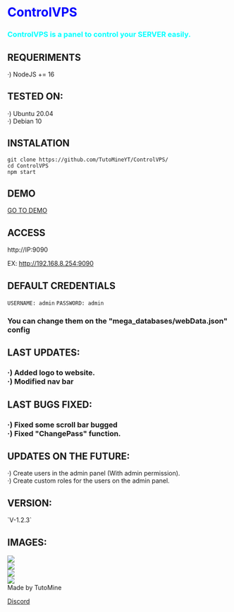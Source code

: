 <h1 style="color:blue">ControlVPS</h2>
<h3 style="color:cyan">ControlVPS is a panel to control your <b>SERVER</b> easily.</h3>

<h2> REQUERIMENTS </h2>

·) NodeJS += 16

<h2> TESTED ON: </h2>

·) Ubuntu 20.04<br>
·) Debian 10

<h2> INSTALATION </h2>

`git clone https://github.com/TutoMineYT/ControlVPS/`<br>
`cd ControlVPS`<br>
`npm start`

<h2> DEMO </h2>
<a href="https://demo.controlvps.ml">GO TO DEMO</a>
  

<h2> ACCESS </h2>

http://IP:9090

EX:
http://192.168.8.254:9090

<h2> DEFAULT CREDENTIALS </h2>

`USERNAME: admin`
`PASSWORD: admin`
<h3> You can change them on the "mega_databases/webData.json" config </h3>


<h2> LAST UPDATES: </h2>
<h3> ·) Added logo to website.<br>·) Modified nav bar</h3>

<h2> LAST BUGS FIXED: </h2>
<h3> ·) Fixed some scroll bar bugged<br>·) Fixed "ChangePass" function.</h3>

<h2> UPDATES ON THE FUTURE: </h2>
·) Create users in the admin panel (With admin permission).<br>
·) Create custom roles for the users on the admin panel.</h3>

<h2> VERSION: </h2>
`V-1.2.3`

<h2> IMAGES: </h2>
<img src="https://cdn.discordapp.com/attachments/891335673934663730/1022921049299505193/unknown.png"><br>
<img src="https://cdn.discordapp.com/attachments/891335673934663730/1022921135546961920/unknown.png"><br>
<img src="https://cdn.discordapp.com/attachments/891335673934663730/1022921186973335712/unknown.png"><br>
<img src="https://cdn.discordapp.com/attachments/891335673934663730/1022921278358827098/unknown.png">

<br>

<footer> Made by TutoMine </footer>

<a href="https://discord.gg/78cQa495UX">Discord</a>

